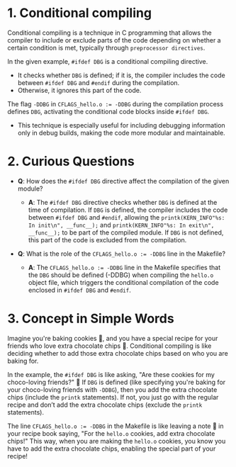 # 1. **Conditional compiling**
Conditional compiling is a technique in C programming that allows the compiler to include or exclude parts of the code depending on whether a certain condition is met, typically through `preprocessor directives`.

In the given example, `#ifdef DBG` is a conditional compiling directive. 
- It checks whether `DBG` is defined; if it is, the compiler includes the code between `#ifdef DBG` and `#endif` during the compilation. 
- Otherwise, it ignores this part of the code.

The flag `-DDBG` in `CFLAGS_hello.o := -DDBG` during the compilation process defines `DBG`, activating the conditional code blocks inside `#ifdef DBG`.
-  This technique is especially useful for including debugging information only in debug builds, making the code more modular and maintainable.

# 2. **Curious Questions**
- **Q**: How does the `#ifdef DBG` directive affect the compilation of the given module?
  - **A**: The `#ifdef DBG` directive checks whether `DBG` is defined at the time of compilation. If `DBG` is defined, the compiler includes the code between `#ifdef DBG` and `#endif`, allowing the `printk(KERN_INFO"%s: In init\n", __func__);` and `printk(KERN_INFO"%s: In exit\n", __func__);` to be part of the compiled module. If `DBG` is not defined, this part of the code is excluded from the compilation.

- **Q**: What is the role of the `CFLAGS_hello.o := -DDBG` line in the Makefile?
  - **A**: The `CFLAGS_hello.o := -DDBG` line in the Makefile specifies that the `DBG` should be defined (-DDBG) when compiling the `hello.o` object file, which triggers the conditional compilation of the code enclosed in `#ifdef DBG` and `#endif`.

# 3. **Concept in Simple Words**
Imagine you're baking cookies 🍪, and you have a special recipe for your friends who love extra chocolate chips 🍫. Conditional compiling is like deciding whether to add those extra chocolate chips based on who you are baking for.

In the example, the `#ifdef DBG` is like asking, "Are these cookies for my choco-loving friends?" 🤔 If `DBG` is defined (like specifying you're baking for your choco-loving friends with `-DDBG`), then you add the extra chocolate chips (include the `printk` statements). If not, you just go with the regular recipe and don’t add the extra chocolate chips (exclude the `printk` statements).

The line `CFLAGS_hello.o := -DDBG` in the Makefile is like leaving a note 📝 in your recipe book saying, "For the `hello.o` cookies, add extra chocolate chips!" This way, when you are making the `hello.o` cookies, you know you have to add the extra chocolate chips, enabling the special part of your recipe!